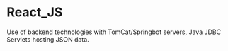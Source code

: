 # React_JS

Use of backend technologies with TomCat/Springbot servers, Java JDBC Servlets hosting JSON data.
